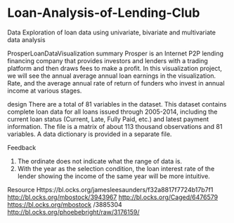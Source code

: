# Loan-Analysis-of-Lending-Club
Data Exploration of loan data using univariate, bivariate and multivariate data analysis

ProsperLoanDataVisualization
summary
Prosper is an Internet P2P lending financing company that provides investors and lenders with a trading platform and then draws fees to make a profit. In this visualization project, we will see the annual average annual loan earnings in the visualization. Rate, and the average annual rate of return of funders who invest in annual income at various stages.

design
There are a total of 81 variables in the dataset. This dataset contains complete loan data for all loans issued through 2005-2014, including the current loan status (Current, Late, Fully Paid, etc.) and latest payment information. The file is a matrix of about 113 thousand observations and 81 variables. A data dictionary is provided in a separate file.

Feedback
1. The ordinate does not indicate what the range of data is.
2. With the year as the selection condition, the loan interest rate of the lender showing the income of the same year will be more intuitive.

Resource
Https://bl.ocks.org/jamesleesaunders/f32a8817f7724b17b7f1 http://bl.ocks.org/mbostock/3943967 http://bl.ocks.org/Caged/6476579 https://bl.ocks.org/mbostock /3885304 http://bl.ocks.org/phoebebright/raw/3176159/
